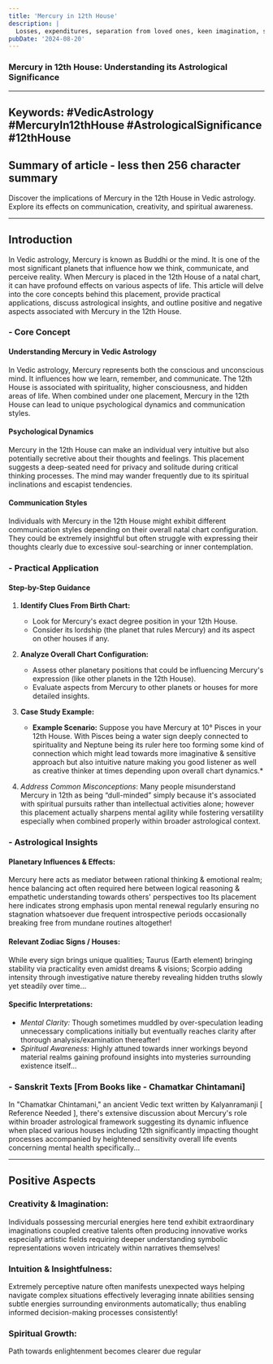 ```yaml
---
title: 'Mercury in 12th House'
description: |
  Losses, expenditures, separation from loved ones, keen imagination, spiritual interest.
pubDate: '2024-08-20'
---
```


### Mercury in 12th House: Understanding its Astrological Significance

---

## Keywords: #VedicAstrology #MercuryIn12thHouse #AstrologicalSignificance #12thHouse

## Summary of article - less then 256 character summary
Discover the implications of Mercury in the 12th House in Vedic astrology. Explore its effects on communication, creativity, and spiritual awareness.

---

## Introduction

In Vedic astrology, Mercury is known as Buddhi or the mind. It is one of the most significant planets that influence how we think, communicate, and perceive reality. When Mercury is placed in the 12th House of a natal chart, it can have profound effects on various aspects of life. This article will delve into the core concepts behind this placement, provide practical applications, discuss astrological insights, and outline positive and negative aspects associated with Mercury in the 12th House.

### - Core Concept
#### Understanding Mercury in Vedic Astrology

In Vedic astrology, Mercury represents both the conscious and unconscious mind. It influences how we learn, remember, and communicate. The 12th House is associated with spirituality, higher consciousness, and hidden areas of life. When combined under one placement, Mercury in the 12th House can lead to unique psychological dynamics and communication styles.

#### Psychological Dynamics
Mercury in the 12th House can make an individual very intuitive but also potentially secretive about their thoughts and feelings. This placement suggests a deep-seated need for privacy and solitude during critical thinking processes. The mind may wander frequently due to its spiritual inclinations and escapist tendencies.

#### Communication Styles
Individuals with Mercury in the 12th House might exhibit different communication styles depending on their overall natal chart configuration. They could be extremely insightful but often struggle with expressing their thoughts clearly due to excessive soul-searching or inner contemplation.

### - Practical Application
#### Step-by-Step Guidance

1. **Identify Clues From Birth Chart:**
   - Look for Mercury's exact degree position in your 12th House.
   - Consider its lordship (the planet that rules Mercury) and its aspect on other houses if any.

2. **Analyze Overall Chart Configuration:**
   - Assess other planetary positions that could be influencing Mercury's expression (like other planets in the 12th House).
   - Evaluate aspects from Mercury to other planets or houses for more detailed insights.

3. **Case Study Example:**
    * **Example Scenario:** Suppose you have Mercury at 10° Pisces in your 12th House. With Pisces being a water sign deeply connected to spirituality and Neptune being its ruler here too forming some kind of connection which might lead towards more imaginative & sensitive approach but also intuitive nature making you good listener as well as creative thinker at times depending upon overall chart dynamics.*

4. *Address Common Misconceptions*: Many people misunderstand Mercury in 12th as being “dull-minded” simply because it's associated with spiritual pursuits rather than intellectual activities alone; however this placement actually sharpens mental agility while fostering versatility especially when combined properly within broader astrological context.

### - Astrological Insights

#### Planetary Influences & Effects:
Mercury here acts as mediator between rational thinking & emotional realm; hence balancing act often required here between logical reasoning & empathetic understanding towards others' perspectives too Its placement here indicates strong emphasis upon mental renewal regularly ensuring no stagnation whatsoever due frequent introspective periods occasionally breaking free from mundane routines altogether!

#### Relevant Zodiac Signs / Houses:
While every sign brings unique qualities; Taurus (Earth element) bringing stability via practicality even amidst dreams & visions; Scorpio adding intensity through investigative nature thereby revealing hidden truths slowly yet steadily over time...

#### Specific Interpretations:
- *Mental Clarity:* Though sometimes muddled by over-speculation leading unnecessary complications initially but eventually reaches clarity after thorough analysis/examination thereafter!
- *Spiritual Awareness:* Highly attuned towards inner workings beyond material realms gaining profound insights into mysteries surrounding existence itself...

### - Sanskrit Texts [From Books like - Chamatkar Chintamani]

In "Chamatkar Chintamani," an ancient Vedic text written by Kalyanramanji [ Reference Needed ], there's extensive discussion about Mercury's role within broader astrological framework suggesting its dynamic influence when placed various houses including 12th significantly impacting thought processes accompanied by heightened sensitivity overall life events concerning mental health specifically...

---

## Positive Aspects

### Creativity & Imagination:
Individuals possessing mercurial energies here tend exhibit extraordinary imaginations coupled creative talents often producing innovative works especially artistic fields requiring deeper understanding symbolic representations woven intricately within narratives themselves!

### Intuition & Insightfulness:
Extremely perceptive nature often manifests unexpected ways helping navigate complex situations effectively leveraging innate abilities sensing subtle energies surrounding environments automatically; thus enabling informed decision-making processes consistently!

### Spiritual Growth:
Path towards enlightenment becomes clearer due regular